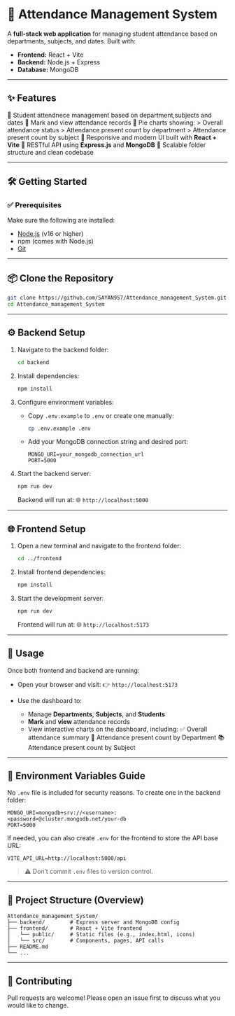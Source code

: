 # 📘 Attendance Management System

A **full-stack web application** for managing student attendance based on departments, subjects, and dates. Built with:

* **Frontend:** React + Vite
* **Backend:** Node.js + Express
* **Database:** MongoDB

---

## ✨ Features

🔹 Student attendnece management based on department,subjects and dates
🔹 Mark and view attendance records
🔹 Pie charts showing:
    > Overall attendance status
    > Attendance present count by department
    > Attendance present count by subject
🔹 Responsive and modern UI built with **React + Vite**
🔹 RESTful API using **Express.js** and **MongoDB**
🔹 Scalable folder structure and clean codebase

---

## 🛠️ Getting Started

### ✅ Prerequisites

Make sure the following are installed:

* [Node.js](https://nodejs.org/) (v16 or higher)
* npm (comes with Node.js)
* [Git](https://git-scm.com/)

---

## 📦 Clone the Repository

```bash
git clone https://github.com/SAYAN957/Attendance_management_System.git
cd Attendance_management_System
```

---

## ⚙️ Backend Setup

1. Navigate to the backend folder:

   ```bash
   cd backend
   ```

2. Install dependencies:

   ```bash
   npm install
   ```

3. Configure environment variables:

   * Copy `.env.example` to `.env` or create one manually:

     ```bash
     cp .env.example .env
     ```
   * Add your MongoDB connection string and desired port:

     ```
     MONGO_URI=your_mongodb_connection_url
     PORT=5000
     ```

4. Start the backend server:

   ```bash
   npm run dev
   ```

   Backend will run at:
   🌐 `http://localhost:5000`

---

## 🌐 Frontend Setup

1. Open a new terminal and navigate to the frontend folder:

   ```bash
   cd ../frontend
   ```

2. Install frontend dependencies:

   ```bash
   npm install
   ```

3. Start the development server:

   ```bash
   npm run dev
   ```

   Frontend will run at:
   🌐 `http://localhost:5173`

---

## 🚀 Usage

Once both frontend and backend are running:

* Open your browser and visit:
  👉 `http://localhost:5173`

* Use the dashboard to:

  * Manage **Departments**, **Subjects**, and **Students**
  * **Mark** and **view** attendance records
  * View interactive charts on the dashboard, including:
    ✅ Overall attendance summary
    🏢 Attendance present count by Department
    📚 Attendance present count by Subject

---

## 🔐 Environment Variables Guide

No `.env` file is included for security reasons.
To create one in the backend folder:

```env
MONGO_URI=mongodb+srv://<username>:<password>@cluster.mongodb.net/your-db
PORT=5000
```

If needed, you can also create `.env` for the frontend to store the API base URL:

```env
VITE_API_URL=http://localhost:5000/api
```

> ⚠️ Don’t commit `.env` files to version control.

---

## 📂 Project Structure (Overview)

```
Attendance_management_System/
├── backend/        # Express server and MongoDB config
├── frontend/       # React + Vite frontend
│   └── public/     # Static files (e.g., index.html, icons)
│   └── src/        # Components, pages, API calls
├── README.md
└── ...
```

---

## 🤝 Contributing

Pull requests are welcome!
Please open an issue first to discuss what you would like to change.

